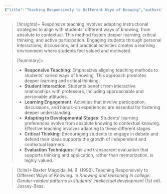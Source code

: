 ```yaml
---
{"title":"Teaching Responsively to Different Ways of Knowing","authors":["[[Marcia B. Baxter Magolda]]"],"date":"1992-01-01","processed":true,"dg-publish":true,"tags":["conceptual"],"zotero":"zotero://select/library/items/LTWK45QC","created":"2024-11-03","modified":"2024-11-03","permalink":"/20-literature-notes/baxtermagolda1992/","dgPassFrontmatter":true,"updated":"2024-11-03"}
---
```



> [!insights]+
> Responsive teaching involves adapting instructional strategies to align with students’ different ways of knowing, from absolute to contextual. This method fosters deeper learning, critical thinking, and active participation. Engaging students through personal interactions, discussions, and practical activities creates a learning environment where students feel valued and motivated.

> [!summary]+
> - **Responsive Teaching**: Emphasizes aligning teaching methods to students’ varied ways of knowing. This approach promotes deeper learning and critical thinking.
> - **Student Interaction**: Students benefit from interactive relationships with professors, including approachable and personable attitudes.
> - **Learning Engagement**: Activities that involve participation, discussions, and hands-on experiences are essential for fostering deeper understanding.
> - **Adapting to Developmental Stages**: Students’ learning preferences evolve from absolute knowing to contextual knowing. Effective teaching involves adapting to these different stages.
> - **Critical Thinking**: Encouraging students to engage in debate and defend their ideas supports the growth of independent and contextual learners.
> - **Evaluation Techniques**: Fair and transparent evaluation that supports thinking and application, rather than memorization, is highly valued.

> [!cite]+
> Baxter Magolda, M. B. (1992). Teaching Responsively to Different Ways of Knowing. In _Knowing and reasoning in college: Gender-related patterns in students’ intellectual development_ (1st ed). Jossey-Bass.
